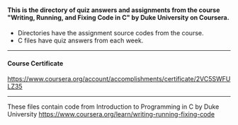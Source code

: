 #### This is the directory of quiz answers and assignments from the course "Writing, Running, and Fixing Code in C" by Duke University on Coursera. ####



* Directories have the assignment source codes from the course.
* C files have quiz answers from each week.

------------------------------------------------------------

#### Course Certificate ####
https://www.coursera.org/account/accomplishments/certificate/2VC5SWFULZ35

------------------------------------------------------------

These files contain code from
Introduction to Programming in C by Duke University
https://www.coursera.org/learn/writing-running-fixing-code





